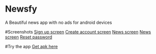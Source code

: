 # Newsfy
A Beautiful news app with no ads for android devices

#Screenshots
[Sign up screen](https://drive.google.com/open?id=0B_KYbvdig_0RejV6cHoxbDNuOVJldE9NUS1HRTdVM3hmSnM4)
[Create account screen](https://drive.google.com/open?id=0B_KYbvdig_0RcVhUdTBWdFNJaHJrM3o0VndCSnBYWkctcGpJ)
[News screen](https://drive.google.com/open?id=0B_KYbvdig_0RMzFnQ2FhTDNENUpGbjNoUUlUSUVtb2Vfc1VF)
[News screen](https://drive.google.com/open?id=0B_KYbvdig_0RVTUyUUotcjhaWFB0ZlVxS2pmRHZIeENjVjlz)
[Reset password](https://drive.google.com/open?id=0B_KYbvdig_0Ra0NLN2JnNXktODUzN2FlT1RyTld0MW51cU5Z)

#Try the app
[Get apk here](https://drive.google.com/open?id=165qAmiwgQ0-CqzWlDx8DdvOJOI0_wBJC)
